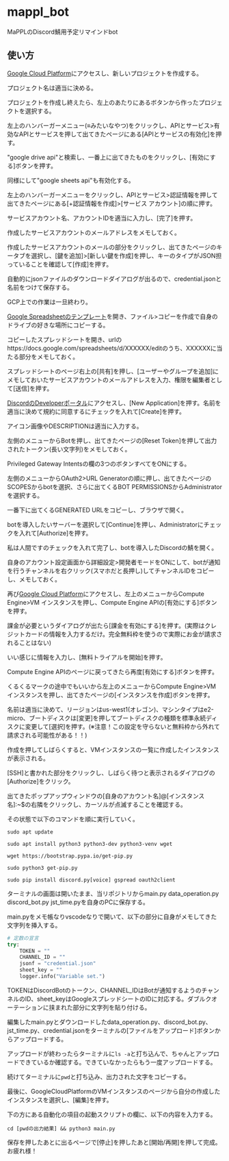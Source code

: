 # mappl_bot
MaPPLのDiscord鯖用予定リマインドbot

## 使い方
[Google Cloud Platform](https://console.cloud.google.com/)にアクセスし、新しいプロジェクトを作成する。

プロジェクト名は適当に決める。

プロジェクトを作成し終えたら、左上のあたりにあるボタンから作ったプロジェクトを選択する。

左上のハンバーガーメニュー(≡みたいなやつ)をクリックし、APIとサービス>有効なAPIとサービスを押して出てきたページにある[APIとサービスの有効化]を押す。

"google drive api"と検索し、一番上に出てきたものをクリックし、[有効にする]ボタンを押す。

同様にして"google sheets api"も有効化する。

左上のハンバーガーメニューをクリックし、APIとサービス>認証情報を押して出てきたページにある[+認証情報を作成]>[サービス アカウント]の順に押す。

サービスアカウント名、アカウントIDを適当に入力し、[完了]を押す。

作成したサービスアカウントのメールアドレスをメモしておく。

作成したサービスアカウントのメールの部分をクリックし、出てきたページのキータブを選択し、[鍵を追加]>[新しい鍵を作成]を押し、キーのタイプがJSON担っていることを確認して[作成]を押す。

自動的にjsonファイルのダウンロードダイアログが出るので、credential.jsonと名前をつけて保存する。

GCP上での作業は一旦終わり。

[Google Spreadsheetのテンプレート](https://docs.google.com/spreadsheets/d/1ksaixAmJ1DKcp1AqKvngOCJo8mJHhd9vDue89mGjFHc/)を開き、ファイル>コピーを作成で自身のドライブの好きな場所にコピーする。

コピーしたスプレッドシートを開き、urlのhttps://docs.google.com/spreadsheets/d/XXXXXX/editのうち、XXXXXXに当たる部分をメモしておく。

スプレッドシートのページ右上の[共有]を押し、[ユーザーやグループを追加]にメモしておいたサービスアカウントのメールアドレスを入力、権限を編集者として[送信]を押す。

[DiscordのDeveloperポータル](https://discord.com/developers/applications)にアクセスし、[New Application]を押す。名前を適当に決めて規約に同意するにチェックを入れて[Create]を押す。

アイコン画像やDESCRIPTIONは適当に入力する。

左側のメニューからBotを押し、出てきたページの[Reset Token]を押して出力されたトークン(長い文字列)をメモしておく。

Privileged Gateway Intentsの欄の3つのボタンすべてをONにする。

左側のメニューからOAuth2>URL Generatorの順に押し、出てきたページのSCOPESからbotを選択、さらに出てくるBOT PERMISSIONSからAdministratorを選択する。

一番下に出てくるGENERATED URLをコピーし、ブラウザで開く。

botを導入したいサーバーを選択して[Continue]を押し、Administratorにチェックを入れて[Authorize]を押す。

私は人間ですのチェックを入れて完了し、botを導入したDiscordの鯖を開く。

自身のアカウント設定画面から詳細設定>開発者モードをONにして、botが通知を行うチャンネルを右クリック(スマホだと長押し)してチャンネルIDをコピーし、メモしておく。

再び[Google Cloud Platform](https://console.cloud.google.com/)にアクセスし、左上のメニューからCompute Engine>VM インスタンスを押し、Compute Engine APIの[有効にする]ボタンを押す。

課金が必要というダイアログが出たら[課金を有効にする]を押す。(実際はクレジットカードの情報を入力するだけ。完全無料枠を使うので実際にお金が請求されることはない)

いい感じに情報を入力し、[無料トライアルを開始]を押す。

Compute Engine APIのページに戻ってきたら再度[有効にする]ボタンを押す。

くるくるマークの途中でもいいから左上のメニューからCompute Engine>VM インスタンスを押し、出てきたページの[インスタンスを作成]ボタンを押す。

名前は適当に決めて、リージョンはus-west1(オレゴン)、マシンタイプはe2-micro、ブートディスクは[変更]を押してブートディスクの種類を標準永続ディスクに変更して[選択]を押す。(※注意！この設定を守らないと無料枠から外れて請求される可能性がある！！)

作成を押してしばらくすると、VMインスタンスの一覧に作成したインスタンスが表示される。

[SSH]と書かれた部分をクリックし、しばらく待つと表示されるダイアログの[Authorize]をクリック。

出てきたポップアップウィンドウの[自身のアカウント名]@[インスタンス名]:~$の右隣をクリックし、カーソルが点滅することを確認する。

その状態で以下のコマンドを順に実行していく。

`sudo apt update`

`sudo apt install python3 python3-dev python3-venv wget`

`wget https://bootstrap.pypa.io/get-pip.py`

`sudo python3 get-pip.py`

`sudo pip install discord.py[voice] gspread oauth2client`

ターミナルの画面は開いたまま、当リポジトリからmain.py data_operation.py discord_bot.py jst_time.pyを自身のPCに保存する。

main.pyをメモ帳なりvscodeなりで開いて、以下の部分に自身がメモしてきた文字列を挿入する。

```python
# 定数の宣言
try:
    TOKEN = ""
    CHANNEL_ID = ""
    jsonf = "credential.json"
    sheet_key = ""
    logger.info("Variable set.")
```

TOKENはDiscordBotのトークン、CHANNEL_IDはBotが通知するようのチャンネルのID、sheet_keyはGoogleスプレッドシートのIDに対応する。ダブルクオーテーションに挟まれた部分に文字列を貼り付ける。

編集したmain.pyとダウンロードしたdata_operation.py、discord_bot.py、jst_time.py、credential.jsonをターミナルの[ファイルをアップロード]ボタンからアップロードする。

アップロードが終わったらターミナルに`ls -a`と打ち込んで、ちゃんとアップロードできているか確認する。できていなかったらもう一度アップロードする。

続けてターミナルに`pwd`と打ち込み、出力された文字をコピーする。

最後に、GoogleCloudPlatformのVMインスタンスのページから自分の作成したインスタンスを選択し、[編集]を押す。

下の方にある自動化の項目の起動スクリプトの欄に、以下の内容を入力する。

```
cd [pwdの出力結果] && python3 main.py
```

保存を押したあとに出るページで[停止]を押したあと[開始/再開]を押して完成。お疲れ様！
